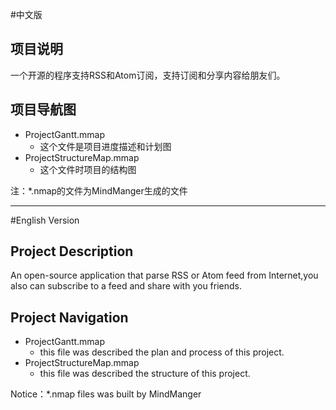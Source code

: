 #中文版

## 项目说明 
一个开源的程序支持RSS和Atom订阅，支持订阅和分享内容给朋友们。

## 项目导航图

- ProjectGantt.mmap
	- 这个文件是项目进度描述和计划图
- ProjectStructureMap.mmap
	- 这个文件时项目的结构图

注：*.nmap的文件为MindManger生成的文件

-----------------
#English Version


## Project Description 
An open-source application that parse RSS or Atom feed from Internet,you also can subscribe to a feed and share with you friends.

## Project Navigation

- ProjectGantt.mmap
	- this file was described the plan and process of this project.
- ProjectStructureMap.mmap
	- this file was described the structure of this project.

Notice：*.nmap files was built by MindManger